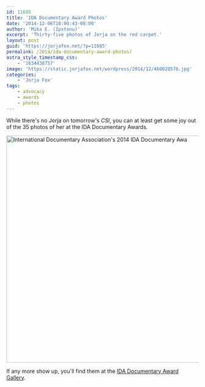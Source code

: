 ```yaml
---
id: 11685
title: 'IDA Documentary Award Photos'
date: '2014-12-06T18:00:43-08:00'
author: 'Mika E. (Ipstenu)'
excerpt: 'Thirty-five photos of Jorja on the red carpet.'
layout: post
guid: 'https://jorjafox.net/?p=11685'
permalink: /2014/ida-documentary-award-photos/
astra_style_timestamp_css:
    - '1634438757'
image: 'https://static.jorjafox.net/wordpress/2014/12/460028578.jpg'
categories:
    - 'Jorja Fox'
tags:
    - advocacy
    - awards
    - photos
---
```


While there's no Jorja on tomorrow's _CSI_, you can at least get some joy out of the 35 photos of her at the IDA Documentary Awards.

<img class="aligncenter size-full wp-image-11686" src="//static.jorjafox.net/wordpress/2014/12/460032852.jpg" alt="International Documentary Association's 2014 IDA Documentary Awa" width="519" height="594" />

If any more show up, you'll find them at the <a href="https://jorjafox.net/gallery/awards/pub/20141205-ida/">IDA Documentary Award Gallery</a>.
